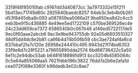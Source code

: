 3319f48f85010fab
c9167dd3d40873cc
3a7973332e15f211
5bd13ec71749d60c
2925640baedc8257
64eb3c3eb4b0b261
d53f8d45dba9c093
a087859ea5066a2f
9ba850ea8d2c4cc5
eeb3be915c436885
4e49ee5ed1722109
c570be369526ec4e
24c23dd659ce7372
6586540b0c067b46
a146ed5722117de5
9ec0f60aae2abcb6
9ac3e9be943755db
92a05d6603510327
48df5dd4dc8e2b81
ca66b4d74b506b59
cbc3ae724af4a6cd
837bbaf2fa7c120e
26958e244410c495
6943d21f74bd6353
23f9e8d7c28f5221
a79655890dda2574
6bd88736422c5a50
6e11c2e94dbc53ab
b6481618886fd913
bcc5204b4585064c
0c5e64a855068aa5
7621fdbb186c3822
76dd7a2b6e2afa1d
cea072f068e3360f
b96dadb3e02c8ae7
